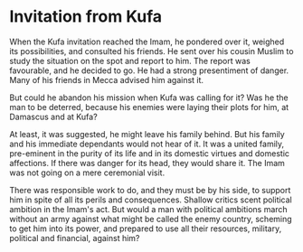 Invitation from Kufa
====================

When the Kufa invitation reached the Imam, he pondered over it, weighed
its possibilities, and consulted his friends. He sent over his cousin
Muslim to study the situation on the spot and report to him. The report
was favourable, and he decided to go. He had a strong presentiment of
danger. Many of his friends in Mecca advised him against it.

But could he abandon his mission when Kufa was calling for it? Was he
the man to be deterred, because his enemies were laying their plots for
him, at Damascus and at Kufa?

At least, it was suggested, he might leave his family behind. But his
family and his immediate dependants would not hear of it. It was a
united family, pre-eminent in the purity of its life and in its domestic
virtues and domestic affections. If there was danger for its head, they
would share it. The Imam was not going on a mere ceremonial visit.

There was responsible work to do, and they must be by his side, to
support him in spite of all its perils and consequences. Shallow critics
scent political ambition in the Imam's act. But would a man with
political ambitions march without an army against what might be called
the enemy country, scheming to get him into its power, and prepared to
use all their resources, military, political and financial, against him?


